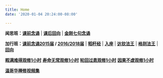 ```yaml
---
title: Home
date: '2020-01-04 20:24:00-08:00'

---
```

**闻思班：[课前念诵](https://www.youtube.com/watch?v=epdNwsk0HSw&list=PL7aUyQTIJqAjC4U5Dw7WN-cgAtneQVRYn)** | **[课后回向](https://www.youtube.com/watch?v=WO8zg3F8vgk&list=PL7aUyQTIJqAibh3sbve6Sa8JNKzdA8oP-)** | **[金刚七句念诵](https://www.youtube.com/watch?v=xe7b4_oYQpo&list=PL7aUyQTIJqAjSW_G2G3eiR2sTw_OJmfk2)**

**加行班：[课前念诵2015届](https://www.youtube.com/watch?v=m2ty1Q3Uf2M&list=PL7aUyQTIJqAhqqsw_6GdMNlvZlPezAj0T) / [2016/2018届](https://youtu.be/18cQO7cUalQ)** | **[稻秆经](/pages/fsdgj/)** | **[入座](https://www.youtube.com/watch?v=qsYzkp9gCaA&list=PL7aUyQTIJqAjS5nIe9yN7iRuTth5Xgbhf&index=2)** | **[达钦法王](https://www.youtube.com/watch?v=PUqpXawzfdw&feature=emb_logo)** | **[格则法王](/f/gzfw.png)** |  **[回向](https://www.youtube.com/watch?time_continue=1&v=-Nx_gCBwZzA)**

**[暇满难得观修1小时](https://www.youtube.com/watch?list=PL7aUyQTIJqAiH_m_Qe9kMkbzrw9KlYCD-&v=xe7b4_oYQpo)**
**[寿命无常观修1小时](https://www.youtube.com/watch?list=PL7aUyQTIJqAhxKzaUg7K6UTQTurRTTGP_&v=xe7b4_oYQpo)**
**[轮回过患观修1小时](https://www.youtube.com/watch?list=PL7aUyQTIJqAhmP1yAeQiaJMYf-evHi7NQ&v=xe7b4_oYQpo)**
**[因果不虚观修1小时](https://www.youtube.com/watch?list=PL7aUyQTIJqAipNFAP6CKgymsCv1Z-e3pC&v=xe7b4_oYQpo)**

**[温哥华禅修视频集](https://www.youtube.com/channel/UCp-m_8n7201qjJv4p9fScHg/playlists)**

